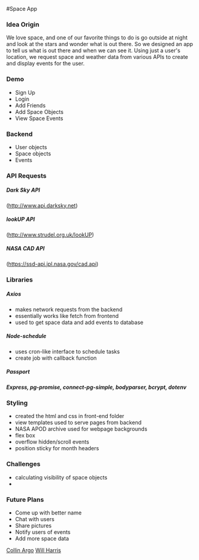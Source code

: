 #Space App
### Idea Origin
We love space, and one of our favorite things to do is go outside at night and look at the stars and wonder what is out there. So we designed an app to tell us what is out there and when we can see it.
Using just a user's location, we request space and weather data from various APIs to create and display events for the user.

### Demo
* Sign Up
* Login
* Add Friends
* Add Space Objects
* View Space Events


### Backend
* User objects
* Space objects
* Events

### API Requests
##### Dark Sky API
(http://www.api.darksky.net)
##### lookUP API
(http://www.strudel.org.uk/lookUP)
##### NASA CAD API
(https://ssd-api.jpl.nasa.gov/cad.api)

### Libraries
##### Axios
* makes network requests from the backend
* essentially works like fetch from frontend
* used to get space data and add events to database

##### Node-schedule
* uses cron-like interface to schedule tasks
* create job with callback function

##### Passport

##### Express, pg-promise, connect-pg-simple, bodyparser, bcrypt, dotenv

### Styling
* created the html and css in front-end folder
* view templates used to serve pages from backend
* NASA APOD archive used for webpage backgrounds
* flex box
* overflow hidden/scroll events
* position sticky for month headers

### Challenges
* calculating visibility of space objects
* 

### Future Plans
* Come up with better name
* Chat with users 
* Share pictures
* Notify users of events
* Add more space data


[Collin Argo](https://github.com/scollina)
[Will Harris](https://github.com/harriswill22)